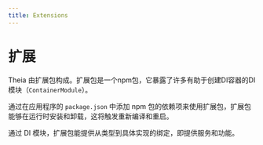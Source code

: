 ```yaml
---
title: Extensions
---
```


# 扩展

Theia 由扩展包构成。扩展包是一个npm包，它暴露了许多有助于创建DI容器的DI模块（`ContainerModule`）。

通过在应用程序的 `package.json` 中添加 npm 包的依赖项来使用扩展包，扩展包能够在运行时安装和卸载，这将触发重新编译和重启。

通过 DI 模块，扩展包能提供从类型到具体实现的绑定，即提供服务和功能。
